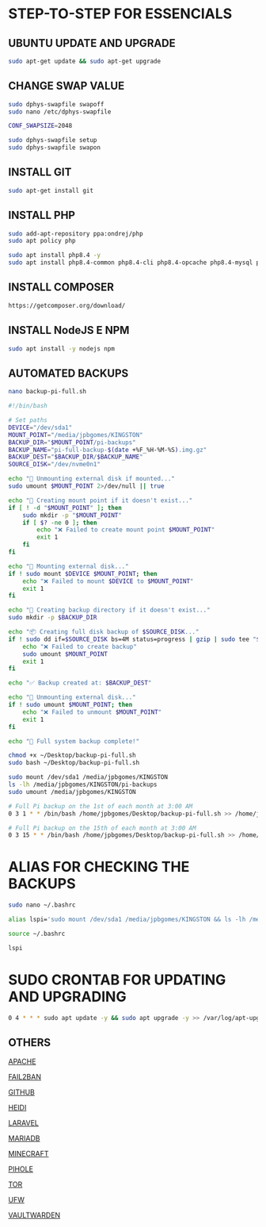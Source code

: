 # STEP-TO-STEP FOR ESSENCIALS

## UBUNTU UPDATE AND UPGRADE
```bash
sudo apt-get update && sudo apt-get upgrade
```

## CHANGE SWAP VALUE
```bash
sudo dphys-swapfile swapoff
sudo nano /etc/dphys-swapfile
```

```bash
CONF_SWAPSIZE=2048
```

```bash
sudo dphys-swapfile setup
sudo dphys-swapfile swapon
```

## INSTALL GIT
```bash
sudo apt-get install git
```

## INSTALL PHP
```bash
sudo add-apt-repository ppa:ondrej/php
sudo apt policy php

sudo apt install php8.4 -y
sudo apt install php8.4-common php8.4-cli php8.4-opcache php8.4-mysql php8.4-xml php8.4-curl php8.4-zip php8.4-mbstring php8.4-gd php8.4-intl php8.4-bcmath -y
```

## INSTALL COMPOSER
```bash
https://getcomposer.org/download/
```

## INSTALL NodeJS E NPM
```bash
sudo apt install -y nodejs npm
```

## AUTOMATED BACKUPS
```bash
nano backup-pi-full.sh
```

```bash
#!/bin/bash

# Set paths
DEVICE="/dev/sda1"
MOUNT_POINT="/media/jpbgomes/KINGSTON"
BACKUP_DIR="$MOUNT_POINT/pi-backups"
BACKUP_NAME="pi-full-backup-$(date +%F_%H-%M-%S).img.gz"
BACKUP_DEST="$BACKUP_DIR/$BACKUP_NAME"
SOURCE_DISK="/dev/nvme0n1"

echo "🔄 Unmounting external disk if mounted..."
sudo umount $MOUNT_POINT 2>/dev/null || true

echo "📁 Creating mount point if it doesn't exist..."
if [ ! -d "$MOUNT_POINT" ]; then
    sudo mkdir -p "$MOUNT_POINT"
    if [ $? -ne 0 ]; then
        echo "❌ Failed to create mount point $MOUNT_POINT"
        exit 1
    fi
fi

echo "🔌 Mounting external disk..."
if ! sudo mount $DEVICE $MOUNT_POINT; then
    echo "❌ Failed to mount $DEVICE to $MOUNT_POINT"
    exit 1
fi

echo "📁 Creating backup directory if it doesn't exist..."
sudo mkdir -p $BACKUP_DIR

echo "📦 Creating full disk backup of $SOURCE_DISK..."
if ! sudo dd if=$SOURCE_DISK bs=4M status=progress | gzip | sudo tee "$BACKUP_DEST" > /dev/null; then
    echo "❌ Failed to create backup"
    sudo umount $MOUNT_POINT
    exit 1
fi

echo "✅ Backup created at: $BACKUP_DEST"

echo "🔌 Unmounting external disk..."
if ! sudo umount $MOUNT_POINT; then
    echo "❌ Failed to unmount $MOUNT_POINT"
    exit 1
fi

echo "🎉 Full system backup complete!"
```

```bash
chmod +x ~/Desktop/backup-pi-full.sh
sudo bash ~/Desktop/backup-pi-full.sh
```

```bash
sudo mount /dev/sda1 /media/jpbgomes/KINGSTON
ls -lh /media/jpbgomes/KINGSTON/pi-backups
sudo umount /media/jpbgomes/KINGSTON
```

```bash
# Full Pi backup on the 1st of each month at 3:00 AM
0 3 1 * * /bin/bash /home/jpbgomes/Desktop/backup-pi-full.sh >> /home/jpbgomes/pi-backup.log 2>&1

# Full Pi backup on the 15th of each month at 3:00 AM
0 3 15 * * /bin/bash /home/jpbgomes/Desktop/backup-pi-full.sh >> /home/jpbgomes/pi-backup.log 2>&1
```

# ALIAS FOR CHECKING THE BACKUPS
```bash
sudo nano ~/.bashrc
```

```bash
alias lspi='sudo mount /dev/sda1 /media/jpbgomes/KINGSTON && ls -lh /media/jpbgomes/KINGSTON/pi-backups && sudo umount /media/jpbgomes/KINGSTON'
```

```bash
source ~/.bashrc
```

```bash
lspi
```

# SUDO CRONTAB FOR UPDATING AND UPGRADING
```bash
0 4 * * * sudo apt update -y && sudo apt upgrade -y >> /var/log/apt-upgrade.log 2>&1
```

## OTHERS

[APACHE](./assets/mds/apache.md)

[FAIL2BAN](./assets/mds/fail2ban.md)

[GITHUB](./assets/mds/github.md)

[HEIDI](./assets/mds/heidi.md)

[LARAVEL](./assets/mds/laravel.md)

[MARIADB](./assets/mds/mariadb.md)

[MINECRAFT](./assets/mds/minecraft.md)

[PIHOLE](./assets/mds/pihole.md)

[TOR](./assets/mds/tor.md)

[UFW](./assets/mds/ufw.md)

[VAULTWARDEN](./assets/mds/vaultwarden.md)
